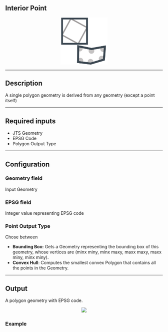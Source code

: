 <!--
  ~ Licensed to the Apache Software Foundation (ASF) under one or more
  ~ contributor license agreements.  See the NOTICE file distributed with
  ~ this work for additional information regarding copyright ownership.
  ~ The ASF licenses this file to You under the Apache License, Version 2.0
  ~ (the "License"); you may not use this file except in compliance with
  ~ the License.  You may obtain a copy of the License at
  ~
  ~    http://www.apache.org/licenses/LICENSE-2.0
  ~
  ~ Unless required by applicable law or agreed to in writing, software
  ~ distributed under the License is distributed on an "AS IS" BASIS,
  ~ WITHOUT WARRANTIES OR CONDITIONS OF ANY KIND, either express or implied.
  ~ See the License for the specific language governing permissions and
  ~ limitations under the License.
  ~
  -->

## Interior Point

<p align="center">
    <img src="icon.png" width="150px;" class="pe-image-documentation"/>
</p>

***

## Description
A single polygon geometry is derived from any geometry (except a
point itself)

***

## Required inputs

* JTS Geometry
* EPSG Code
* Polygon Output Type
***

## Configuration

### Geometry field
Input Geometry

### EPSG field
Integer value representing EPSG code

### Point Output Type
Chose between 
* **Bounding Box:**  Gets a Geometry representing the bounding box of this geometry, whose vertices are 
(minx miny, minx maxy, maxx maxy, maxx miny, minx miny).
* **Convex Hull**: Computes the smallest convex Polygon that contains all the points in the Geometry.

***

## Output
A polygon geometry with EPSG code.

<p align="center">
    <img src="derived_polygon.png.png" width="500;" class="pe-image-documentation"/>
</p>

### Example

